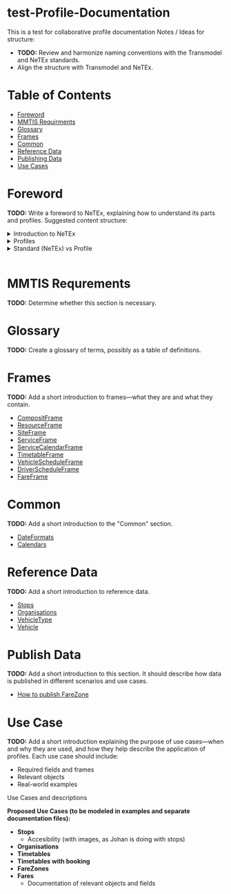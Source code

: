 # test-Profile-Documentation
This is a test for collaborative profile documentation
Notes / Ideas for structure:
- **TODO:** Review and harmonize naming conventions with the Transmodel and NeTEx standards.
- Align the structure with Transmodel and NeTEx.
# Table of Contents
- [Foreword](#foreword)
- [MMTIS Requirments](#mmtis-requrements)
- [Glossary](#glossary)
- [Frames](#frames)
- [Common](#common)
- [Reference Data](#reference-data)
- [Publishing Data](#publish-data)
- [Use Cases](#use-case)
# Foreword
**TODO:** Write a foreword to NeTEx, explaining how to understand its parts and profiles. Suggested content structure:
<details>
<summary>Introduction to NeTEx</summary>

## NeTEx

**NeTEx** (Network Timetable Exchange) is a European CEN standard for exchanging public transport data. It defines a comprehensive and flexible XML-based format for:

- Transport networks (routes, stops, operators)
- Timetables and schedules
- Fare structures
- Accessibility
- Operational data

NeTEx is **modular**, meaning it has different parts (frames) for different types of data. It’s designed to support **national and international data exchange**, especially for **multimodal journey planning** and **passenger information systems**.
	
</details>
<details>
<summary>Profiles</summary>

 ## Profiles

Profiles are subsets or specializations of NeTEx. They define **which parts of NeTEx to use**, and **how to use them**, for specific purposes or use cases. Profiles help ensure **interoperability** and **consistency** across systems and countries.

### 🔹 EPIP – European Passenger Information Profile
- A profile of NeTEx focused on **passenger information**.
- Defines a **minimum set of data** needed for journey planning and real-time information.
- Used in systems like **National Access Points (NAPs)** across Europe.

### 🔹 EPIAP – European Passenger Information Accessibility Profile
- Builds on EPIP, but adds **accessibility data** for persons with reduced mobility.
- Includes data about **stop accessibility**, **vehicle features**, and **boarding/alighting conditions**.
- Supports compliance with **PRM TSI** (Technical Specifications for Interoperability).

	
	
</details>
<details>
<summary>Standard (NeTEx) vs Profile</summary>

	
	
## NeTEx vs Profiles

| **Feature**   | **NeTEx**                                      | **Profiles (EPIP, EPIAP, etc.)**                      |
|---------------|------------------------------------------------|--------------------------------------------------------|
| **Scope**     | Full standard with all data structures         | Subset tailored for specific use cases                |
| **Flexibility** | Very flexible and comprehensive              | Restrictive to ensure interoperability                |
| **Use**       | National/international data exchange           | Harmonized implementation across systems              |
| **Complexity**| High – requires configuration                  | Lower – predefined structure                          |
| **Examples**  | All NeTEx frames                               | EPIP, EPIAP, Nordic Profile, DELFI+                   |

</details>
<br/>

# MMTIS Requrements
**TODO:** Determine whether this section is necessary.
# Glossary
**TODO:** Create a glossary of terms, possibly as a table of definitions.
# Frames
**TODO:** Add a short introduction to frames—what they are and what they contain.
- [CompositFrame](/01-Frames/01-CompositFrame.markdown)
- [ResourceFrame](/01-Frames/02-ResourceFrame.markdown)
- [SiteFrame](/01-Frames/03-SiteFrame.markdown)
- [ServiceFrame](/01-Frames/04-ServiceFrame.markdown)
- [ServiceCalendarFrame](/01-Frames/05-ServiceCalendarFrame.markdown)
- [TimetableFrame](/01-Frames/06-TimetableFrame.markdown)
- [VehicleScheduleFrame](/01-Frames/07-VehicleScheduleFrame.markdown)
- [DriverScheduleFrame](/01-Frames/08-DriverScheduleFrame.markdown)
- [FareFrame](/01-Frames/09-FareFrame.markdown)
# Common
**TODO:** Add a short introduction to the "Common" section.
- [DateFormats](/02-Common/01-DateFormats.markdown)
- [Calendars](/02-Common/02-Calendars.markdown)
# Reference Data
**TODO:** Add a short introduction to reference data.
- [Stops](/03-ReferrenceData/01-Stops.markdown)
- [Organisations](/03-ReferrenceData/02-Organisations.markdown)
- [VehicleType](/03-ReferrenceData/03-VehicleType.markdown)
- [Vehicle](/03-ReferrenceData/04-Vehicle.markdown)
# Publish Data
**TODO:** Add a short introduction to this section. It should describe how data is published in different scenarios and use cases.
- [How to publish FareZone](/04-PublishData/40-PublishFareZone.markdown)
# Use Case
**TODO:** Add a short introduction explaining the purpose of use cases—when and why they are used, and how they help describe the application of profiles.
Each use case should include:
- Required fields and frames
- Relevant objects
- Real-world examples

Use Cases and descriptions


**Proposed Use Cases (to be modeled in examples and separate documentation files):**
- **Stops**
	- Accesibility (with images, as Johan is doing with stops)
- **Organisations**
- **Timetables**
- **Timetables with booking**
- **FareZones**
- **Fares**
	- Documentation of relevant objects and fields 
